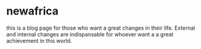 # newafrica
this is a blog page for those who want a great changes in their life. External and internal changes are indispansable for whoever want a a great achievement in this world.
